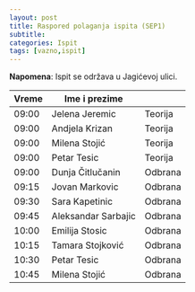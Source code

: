 ```yaml
---
layout: post
title: Raspored polaganja ispita (SEP1)
subtitle: 
categories: Ispit 
tags: [vazno,ispit]
---
```


**Napomena**: Ispit se održava u Jagićevoj ulici.

| Vreme | Ime i prezime       |         |
|-------|---------------------|---------|
| 09:00 | Jelena Jeremic      | Teorija |
| 09:00 | Andjela Krizan      | Teorija |
| 09:00 | Milena Stojić       | Teorija |
| 09:00 | Petar Tesic         | Teorija |
| 09:00 | Dunja Čitlučanin    | Odbrana |
| 09:15 | Jovan Markovic      | Odbrana |
| 09:30 | Sara Kapetinic      | Odbrana |
| 09:45 | Aleksandar Sarbajic | Odbrana |
| 10:00 | Emilija Stosic      | Odbrana |
| 10:15 | Tamara Stojković    | Odbrana |
| 10:30 | Petar Tesic         | Odbrana |
| 10:45 | Milena Stojić       | Odbrana |
